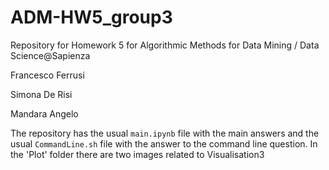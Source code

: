 # ADM-HW5_group3
Repository for Homework 5 for Algorithmic Methods for Data Mining / Data Science@Sapienza

Francesco Ferrusi 

Simona De Risi

Mandara Angelo

The repository has the usual `main.ipynb` file with the main answers and the usual `CommandLine.sh` file with the answer to the command line question.
In the 'Plot' folder there are two images related to Visualisation3
